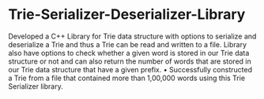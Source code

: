 # Trie-Serializer-Deserializer-Library
Developed a C++ Library for Trie data structure with options to serialize and deserialize a Trie and thus a Trie can be read and written to a file. Library also have options to check whether a given word is stored in our Trie data structure or not and can also return the number of words that are stored in our Trie data structure that have a given prefix. • Successfully constructed a Trie from a file that contained more than 1,00,000 words using this Trie Serializer library.
